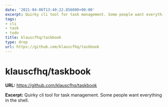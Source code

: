 ```yaml
---
date: '2021-04-06T13:40:22.856000+00:00'
excerpt: Quirky cli tool for task management. Some people want everything in the shell.
tags:
- cli
- task
- todo
title: klauscfhq/taskbook
type: drop
url: https://github.com/klauscfhq/taskbook
---
```


# klauscfhq/taskbook

**URL:** https://github.com/klauscfhq/taskbook

**Excerpt:** Quirky cli tool for task management. Some people want everything in the shell.
